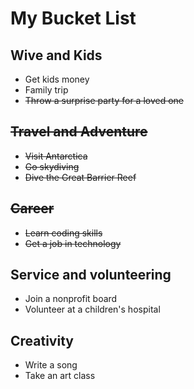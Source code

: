 # My Bucket List

## Wive and Kids
 * Get kids money
 * Family trip
 * ~~Throw a surprise party for a loved one~~

## ~~Travel and Adventure~~
 * ~~Visit Antarctica~~
 * ~~Go skydiving~~
 * ~~Dive the Great Barrier Reef~~
 
## ~~Career~~
 * ~~Learn coding skills~~
 * ~~Get a job in technology~~

## Service and volunteering
 * Join a nonprofit board
 * Volunteer at a children's hospital
 
## Creativity
* Write a song
* Take an art class
